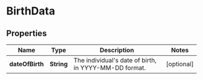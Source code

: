 

# BirthData


## Properties

| Name | Type | Description | Notes |
|------------ | ------------- | ------------- | -------------|
|**dateOfBirth** | **String** | The individual&#39;s date of birth, in YYYY-MM-DD format. |  [optional] |



